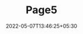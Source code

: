 ---
title: "Page5"
date: 2022-05-07T13:46:25+05:30
layout: "server-cir-no-response/page5"
pageNo: 5
---
